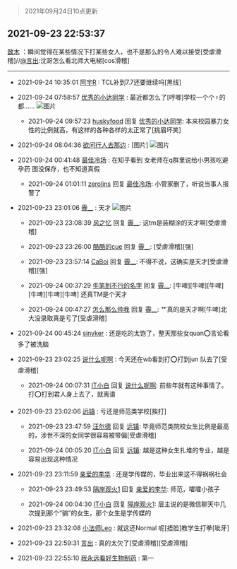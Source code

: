> 2021年09月24日10点更新
<link rel="stylesheet" href="https://cdn.jsdelivr.net/gh/taotie6/sampleJSON@main/css/photo_show.css">
<meta name="referrer" content="no-referrer" />


 ## 2021-09-23 22:53:37 

 [㪚木](https://www.coolapk.com/feed/30212169?shareKey=MjgzYTE3NGI2YjFhNjE0Yzk2N2I~) ：瞬间觉得在某些情况下打某些女人，也不是那么的令人难以接受[受虐滑稽]//<a class="feed-link-uname" href="/u/言出">@言出</a>:沈哥怎么看北师大电梯[cos滑稽] 

<div class="album">
</div>

 ------- 

- 2021-09-24 10:35:01 [阿宇R](uid=4379418) : TCL补到7.7还要继续吗[黑线] 

- 2021-09-24 07:58:57 [优秀的小达同学](uid=3114536) : 最近都怎么了[哼唧]学校一个个♀的都…… ![图片](https://image.coolapk.com/feed/2021/0924/07/3114536_27e56b4a_1536_6734@1080x1022.jpeg)

    - 2021-09-24 09:57:23 [huskyfood](uid=3200841) 回复 [优秀的小达同学](uid=3114536): 本来校园暴力女性的比例就高，有这样的各种各样的太正常了[挑眉坏笑] 

- 2021-09-24 08:04:36 [欲问行人去那边](uid=826969) : [图片] ![图片](https://image.coolapk.com/feed/2021/0924/08/826969_2b19095a_1872_8218@1078x341.jpeg)

- 2021-09-24 00:41:48 [最佳冷场](uid=1721756) : 在知乎看到  女老师在q群里说给小男孩吃避孕药
图没保存，也不知道真假 

    - 2021-09-24 01:01:11 [zerolins](uid=4255244) 回复 [最佳冷场](uid=1721756): 小管家删了，听说当事人报警了 

- 2021-09-23 23:01:06 [霽__](uid=2393793) : 天才 ![图片](https://image.coolapk.com/feed/2021/0923/23/2393793_9265_3677@892x1549.jpg)

    - 2021-09-23 23:08:39 [风之忆](uid=3924354) 回复 [霽__](uid=2393793): 这tm是装糊涂的天才啊[受虐滑稽] 

    - 2021-09-23 23:26:00 [酷酷的cue](uid=2882563) 回复 [霽__](uid=2393793): [受虐滑稽][强] 

    - 2021-09-23 23:57:14 [CaBoi](uid=3746166) 回复 [霽__](uid=2393793): 不得不说，这确实是天才[受虐滑稽][强] 

    - 2021-09-24 00:37:29 [牛笔到不行的名字](uid=2374460) 回复 [霽__](uid=2393793): [牛啤][牛啤][牛啤][牛啤][牛啤][牛啤] 还真TM是个天才 

    - 2021-09-24 00:47:27 [怎么那么帅我](uid=1421130) 回复 [霽__](uid=2393793): 艹真的是天才啊[牛啤]北大没录取真是亏了[受虐滑稽] 

- 2021-09-24 00:45:24 [sinyker](uid=684334) : 还是吃的太饱了，整天那些女quan⭕️言论看多了被洗脑 

- 2021-09-23 23:02:25 [说什么呢啊](uid=3974915) : 今天还在wb看到打⭕打到jun 队去了[受虐滑稽] 

    - 2021-09-24 00:07:31 [IT小白](uid=1002886) 回复 [说什么呢啊](uid=3974915): 前些年就有这种事情了。打⭕打到君人身上去了，就离谱 

- 2021-09-23 23:02:06 [远镇](uid=1471248) : 亏还是师范类学校[挨打] 

    - 2021-09-23 23:47:59 [汪尔德](uid=1595236) 回复 [远镇](uid=1471248): 毕竟师范类院校女生比例是最高的，涉世不深的女同学很容易被带偏[受虐滑稽] 

    - 2021-09-24 00:05:20 [IT小白](uid=1002886) 回复 [远镇](uid=1471248): 越是这种女生扎堆的专业，越是容易出现这种情况 

- 2021-09-23 23:11:59 [亲爱的李华](uid=1323228) : 还是学传媒的，毕业出来这不得祸祸社会 

    - 2021-09-23 23:49:53 [隔岸观火1](uid=1428246) 回复 [亲爱的李华](uid=1323228): 师范，嚯嚯小孩子 

    - 2021-09-24 00:04:30 [IT小白](uid=1002886) 回复 [隔岸观火1](uid=1428246): 层主说的是微信聊天中几次提到那个“骟”的女生，那个女生是学传媒的 

- 2021-09-23 23:32:08 [小法师Leo](uid=2438191) : 就这还Normal 呢[捂脸]教学生打拳[呲牙] 

- 2021-09-23 22:59:31 [言出](uid=1510922) : 真的太欠了[受虐滑稽][受虐滑稽] 

- 2021-09-23 22:55:10 [我永远看好生物制药](uid=3331493) : 第一 


